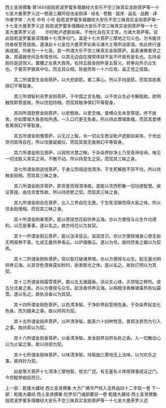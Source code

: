 西土圣贤撰集·第1444部般若波罗蜜多理趣经大安乐不空三昧真实金刚菩萨等一十七圣大曼荼罗义述一卷唐三藏阿目佉金刚译
· 经名 · 卷数 · 跋序
· 品名 · 品数 · 译作者字体：大号 中号 小号
般若波罗蜜多理趣经大安乐不空三昧真实金刚菩萨等一十七圣大曼荼罗义述
般若波罗蜜多理趣经大安乐不空三昧真实金刚菩萨等一十七圣大曼荼罗义述
　　尔时毗卢遮那如来。于他化自在天王宫。为诸大菩萨等。说此般若波罗蜜甚深理趣十七清净句门。盖是十七大菩萨三摩地之句义也。为令能住持者疾至菩提故。遂演此十七圣位大曼茶罗如来与诸大士等所说密语。依此修行速疾成就。何者为一十七圣。其一所谓大乐不空三昧真实金刚菩萨。盖表诸佛普贤之身。周遍器世间及有情世间。以其无边自在理常体寂不妄不坏故有是名也。左持金刚铃是适悦义。置腰之左表大我焉。右持五股金刚杵是五智义。转拳向外示众生也。于曼茶罗据其中位。而总其众相。除是而有一十六位焉。盖正觉之径路。

　　其二所谓意生金刚菩萨。以大悲欲箭。害二乘心。所以手持是箭。而现其欲离俱幻平等智身。

　　其三所谓髻利吉罗金刚菩萨。于中国之言名触。以不舍众生必令解脱故。欲明触性即菩提故。所以住抱持相。而现其触净俱幻平等智身。

　　其四所谓悲愍金刚菩萨。以悲愍故。以爱念绳。普缚众生未至菩提。终不放舍。亦如摩竭大鱼吞啖所遇。一入口已更无免者。所以持此摩竭鱼幢。而现其爱缚舍离俱幻平等智身。

　　其五所谓金刚慢菩萨。以无过上智。令一切众生悉证毗卢遮那如来体。于世出世间皆得自在。所以住傲诞威仪。而现其我无我俱幻平等智身。

　　其六所谓金刚见菩萨。以寂照大慧之眼。于杂染界妙净土乃至真谛俗谛。唯见一切法胜义真实之谛。不散不动。所以持意生之契。而现其三昧之身。

　　其七所谓金刚适悦菩萨。于身尘而得适悦清净。于生死解脱不厌不住。所以持触金刚相。而现其三昧之身。

　　其八所谓金刚贪菩萨。即贪爱而得清净故。遂能以贪而积集一切功德智慧。疾证菩提。由住贪爱性故。所以持悲愍之契。而现其三昧之身。

　　其九所谓金刚自在菩萨。出入三界自在无畏。于生死涅槃而得大我之体。所以住金刚慢相。而现其三昧之身。

　　其十所谓金刚春菩萨。能以菩提觉花起供养云海。亦以方便授与众生作功德利。以花是春事。遂以名之。故亦持花以为其契。

　　其十一所谓金刚云菩萨。能以法泽慈云。滋润含识。亦以方便授诸身心使无始无明臭秽不善。化成无量供养香云。以炉烟像云。遂以为号。故持焚香之器以为契焉。

　　其十二所谓金刚秋菩萨。常以智灯破诸黑暗。亦以方便授与众生。起无量光明供养云海。以其空色清爽莫如秋时。欲表智光之体。遂以名之。故执灯明以为其契。

　　其十三所谓金刚霜雪菩萨。能以五无漏蕴香。涂众生心体。灭烦恼之秽热。成五分法身之香。亦以方便授与众生。起涂香供养云海。以栴檀涂香解诸毒热有似霜雪。遂以名之。故执涂香以为其契。

　　其十四所谓金刚色菩萨。以色清净智。于净妙界起受用色身。于杂染界起变化色身。而为摄来之事。故以持钩为契。

　　其十五所谓金刚声菩萨。以声清净智。能表六十四种梵音。普周法界而为引入之事。故持索以为契。

　　其十六所谓金刚香菩萨。以香清净智。发金刚界自然名称之香。入一切散动心以为止留之事。故以持锁为契。

　　其十七所谓金刚味菩萨。以味清净智。持瑜伽三摩地无上法味。以为欢乐之事。故持铃为契。

　　如是等大菩萨十七清净三摩地智。依文广述。有无量名义体用理事成证之门。今但粗举纲目而已。

上一部：乾隆大藏经·西土圣贤撰集·大方广佛华严经入法界品四十二字观一卷
下一部：乾隆大藏经·西土圣贤撰集·陀罗尼门诸部要目一卷
乾隆大藏经·西土圣贤撰集·般若波罗蜜多理趣经大安乐不空三昧真实金刚菩萨等一十七圣大曼荼罗义述
